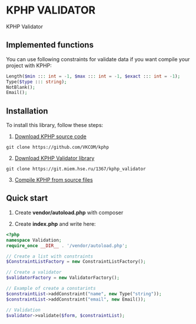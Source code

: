 # KPHP VALIDATOR

KPHP Validator

## Implemented functions

You can use following constraints for validate data if you want compile your project with KPHP:

```php
Length($min ::: int = -1, $max ::: int = -1, $exact ::: int = -1);
Type($type ::: string);
NotBlank();
Email();
```

## Installation

To install this library, follow these steps:

1. [Download KPHP source code](https://github.com/VKCOM/kphp)

```
git clone https://github.com/VKCOM/kphp
```

2. [Download KPHP Validator library](https://git.miem.hse.ru/1367/kphp_validator)

```
git clone https://git.miem.hse.ru/1367/kphp_validator
```

3. [Compile KPHP from source files](https://vkcom.github.io/kphp/kphp-internals/developing-and-extending-kphp/compiling-kphp-from-sources.html)

## Quick start

1. Create **vendor/autoload.php** with composer

2. Create **index.php** and write here:

```php
<?php
namespace Validation;
require_once __DIR__ . '/vendor/autoload.php';

// Create a list with constraints
$ConstraintListFactory = new ConstraintListFactory();

// Create a validator
$validatorFactory = new ValidatorFactory();

// Example of create a constarints
$constraintList->addConstraint("name", new Type("string"));
$constraintList->addConstraint("email", new Email());

// Validation
$validator->validate($form, $constraintList);
```






